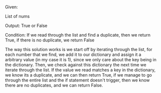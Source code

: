 Given:

List of nums

Output:
True or False

Condition:
If we read through the list and find a duplicate, then we return True, if there is no duplicate, we return False

The way this solution works is we start off by iterating through the list, for each number that we find, we add it to our dictionary and assign it a arbitrary value (in my case it is 1), since we only care about the key being in the dictionary. Then, we check against this dictionary the next time we iterate through the list. If the value we read matches a key in the dictionary, we know its a duplicate, and we can then return True, if we manage to go through the entire list and the if statement doesn't trigger, then we know there are no duplicates, and we can return False.
